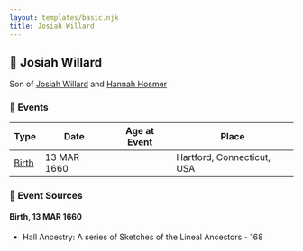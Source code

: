 ```yaml
---
layout: templates/basic.njk
title: Josiah Willard
---
```

## 🔵 Josiah Willard

Son of [Josiah Willard](/people/5/55775674) and [Hannah Hosmer](/people/7/74814464)

### 📆 Events

Type | Date | Age at Event | Place
------ | ------ | ------ | ------
[Birth](#event-event-2) | 13 MAR 1660 |  | Hartford, Connecticut, USA

### 📰 Event Sources

#### <a id="event-event-2"></a> Birth, 13 MAR 1660
* Hall Ancestry: A series of Sketches of the Lineal Ancestors  - 168